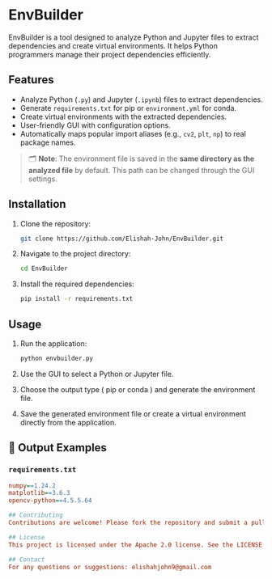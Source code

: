 # EnvBuilder

EnvBuilder is a tool designed to analyze Python and Jupyter files to extract dependencies and create virtual environments. It helps Python programmers manage their project dependencies efficiently.

## Features

- Analyze Python (`.py`) and Jupyter (`.ipynb`) files to extract dependencies.
- Generate `requirements.txt` for pip or `environment.yml` for conda.
- Create virtual environments with the extracted dependencies.
- User-friendly GUI with configuration options.
- Automatically maps popular import aliases (e.g., `cv2`, `plt`, `np`) to real package names.

> 🗂️ **Note**: The environment file is saved in the **same directory as the analyzed file** by default. This path can be changed through the GUI settings.

## Installation

1. Clone the repository:

   ```bash
   git clone https://github.com/Elishah-John/EnvBuilder.git

2. Navigate to the project directory:

   ```bash
   cd EnvBuilder

3. Install the required dependencies:

   ```bash
   pip install -r requirements.txt

## Usage
1. Run the application:
   
   ```bash
   python envbuilder.py
    ```
2. Use the GUI to select a Python or Jupyter file.
3. Choose the output type ( pip or conda ) and generate the environment file.
4. Save the generated environment file or create a virtual environment directly from the application.

## 📂 Output Examples

### `requirements.txt`
```ini
numpy==1.24.2
matplotlib==3.6.3
opencv-python==4.5.5.64

## Contributing
Contributions are welcome! Please fork the repository and submit a pull request for any improvements or bug fixes.

## License
This project is licensed under the Apache 2.0 license. See the LICENSE file for details.

## Contact
For any questions or suggestions: elishahjohn9@gmail.com
   

